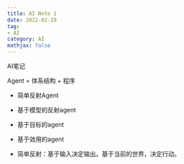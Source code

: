 ```yaml
---
title: AI Note 1
date: 2022-02-28
tag: 
- AI
category: AI
mathjax: false
---
```

AI笔记
<!--more-->
Agent = 体系结构 + 程序
* 简单反射Agent
* 基于模型的反射agent
* 基于目标的agent
* 基于效用的agent

* 简单反射：基于输入决定输出。基于当前的世界，决定行动。


